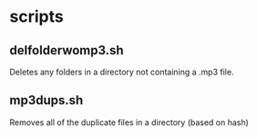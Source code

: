 # scripts

## delfolderwomp3.sh
Deletes any folders in a directory not containing a .mp3 file.

## mp3dups.sh
Removes all of the duplicate files in a directory (based on hash)